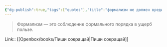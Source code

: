 ```yaml
---
{"dg-publish":true,"tags":["quotes"],"title":"формализм не должен вредить пользе","date":"2021-09-22T13:50:00+03:00","modified_at":"2023-09-14T10:32:55+03:00","alias":"формализм не должен вредить пользе","dg-path":"/quotes/202109221350.md","permalink":"/quotes/202109221350/","dgPassFrontmatter":true}
---
```



> Формализм — это соблюдение формального порядка в ущерб пользе.

Link:: [[Openbox/books/Пиши сокращай\|Пиши сокращай]]
